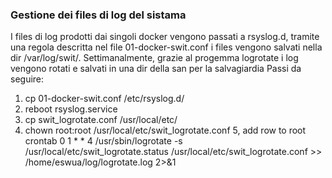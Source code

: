 ### Gestione dei files di log del sistama
I files di log prodotti dai singoli docker vengono passati a rsyslog.d, tramite una regola descritta nel file 01-docker-swit.conf i files vengono salvati nella dir /var/log/swit/.
Settimanalmente, grazie al progemma logrotate i log vengono rotati e salvati in una dir della san per la salvagiardia
Passi da seguire:
1. cp 01-docker-swit.conf /etc/rsyslog.d/
2. reboot rsyslog.service
3. cp swit_logrotate.conf /usr/local/etc/
4. chown root:root /usr/local/etc/swit_logrotate.conf
5, add row to root crontab
   0   1   *   *   4  /usr/sbin/logrotate -s /usr/local/etc/swit_logrotate.status /usr/local/etc/swit_logrotate.conf >> /home/eswua/log/logrotate.log 2>&1
 
